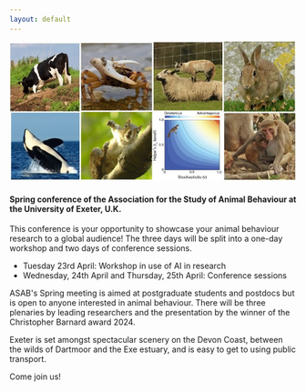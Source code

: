 ```yaml
---
layout: default
---
```

<div style="text-align:center">
  <img class="image center" src="/assets/images/banner_composite_image.jpg">
</div>
  
<h4>Spring conference of the Association for the Study of Animal Behaviour at the University of Exeter, U.K.</h4>
<p>This conference is your opportunity to showcase your animal behaviour research to a global audience! The three days will be split into a one-day workshop and two days of conference sessions.</p>
<ul>
<li>Tuesday 23rd April: Workshop in use of AI in research</li>
<li>Wednesday, 24th April  and Thursday, 25th April: Conference sessions</li>
</ul>

<p>ASAB's Spring meeting is aimed at postgraduate students and postdocs but is open to anyone interested in animal behaviour. There will be three plenaries by leading researchers and the presentation by the winner of the Christopher Barnard award 2024. </p>

<p>Exeter is set amongst spectacular scenery on the Devon Coast, between the wilds of Dartmoor and the Exe estuary, and is easy to get to using public transport. </p>

<p>Come join us! </p>



